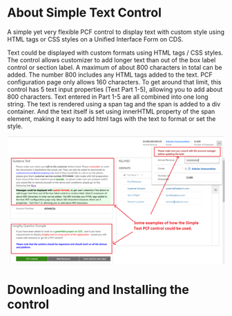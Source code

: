 # About Simple Text Control
A simple yet very flexible PCF control to display text with custom style using HTML tags or CSS styles on a Unified Interface Form on CDS.

Text could be displayed with custom formats using HTML tags / CSS styles. The control allows customizer to add longer text than out of the box label control or section label. A maximum of about 800 characters in total can be added. The number 800 includes any HTML tags added to the text. PCF configuration page only allows 160 characters. To get around that limit, this control has 5 text input properties (Text  Part 1-5), allowing you to add about 800 characters. Text entered in Part 1-5 are all combined into one long string. The text is rendered using a span tag and the span is added to a div container. And the text itself is set using innerHTML property of the span element, making it easy to add html tags with the text to format or set the style.

![Examples Screenhot](https://github.com/Kokulan365/Simple-Text-Control-PCF/blob/master/Examples.png)


# Downloading and Installing the control
